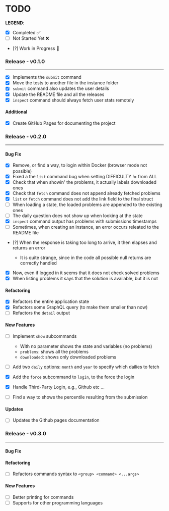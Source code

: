 # TODO

**LEGEND**:

- [x] Completed ✅
- [ ] Not Started Yet ❌
- [?] Work in Progress 👷

### Release - v0.1.0
---

- [x] Implements the `submit` command
- [x] Move the tests to another file in the instance folder
- [x] `submit` command also updates the user details
- [x] Update the README file and all the releases
- [x] `inspect` command should always fetch user stats remotely

#### Additional

- [x] Create GitHub Pages for documenting the project

### Release - v0.2.0
---

#### Bug Fix

- [x] Remove, or find a way, to login within Docker (browser mode not possible)
- [x] Fixed a the `list` command bug when setting DIFFICULTY != from ALL
- [x] Check that when showin' the problems, it actually labels downloaded ones
- [x] Check that `fetch` command does not append already fetched problems
- [x] `list` or `fetch` command does not add the link field to the final struct
- [ ] When loading a state, the loaded problems are appended to the existing ones
- [ ] The daily question does not show up when looking at the state
- [x] `inspect` command output has problems with submissions timestamps
- [ ] Sometimes, when creating an instance, an error occurs releated to the README file
- [?] When the response is taking too long to arrive, it then elapses and returns an error

  - It is quite strange, since in the code all possible null returns are correctly handled

- [x] Now, even if logged in it seems that it does not check solved problems
- [x] When listing problems it says that the solution is available, but it is not

#### Refactoring

- [x] Refactors the entire application state
- [x] Refactors some GraphQL query (to make them smaller than now)
- [ ] Refactors the `detail` output

#### New Features

- [ ] Implement `show` subcommands

  + With no parameter shows the state and variables (no problems)
  + `problems`: shows all the problems
  + `downloaded`: shows only downloaded problems

- [ ] Add two `daily` options: `month` and `year` to specify which dailies to fetch
- [x] Add the `force` subcommand to `login`, to the force the login
- [x] Handle Third-Party Login, e.g., Github etc ...
- [ ] Find a way to shows the percentile resulting from the submission

#### Updates

- [ ] Updates the Github pages documentation

### Release - v0.3.0
---

#### Bug Fix

#### Refactoring

- [ ] Refactors commands syntax to `<group> <command> <...args>`

#### New Features

- [ ] Better printing for commands
- [ ] Supports for other programming languages